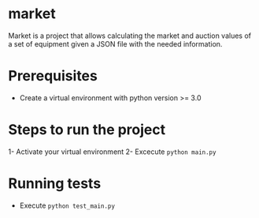 # market

Market is a project that allows calculating the market and auction values of a set of equipment
given a JSON file with the needed information.

# Prerequisites

- Create a virtual environment with python version >= 3.0

# Steps to run the project

1- Activate your virtual environment
2- Excecute `python main.py`

# Running tests

- Execute `python test_main.py`
